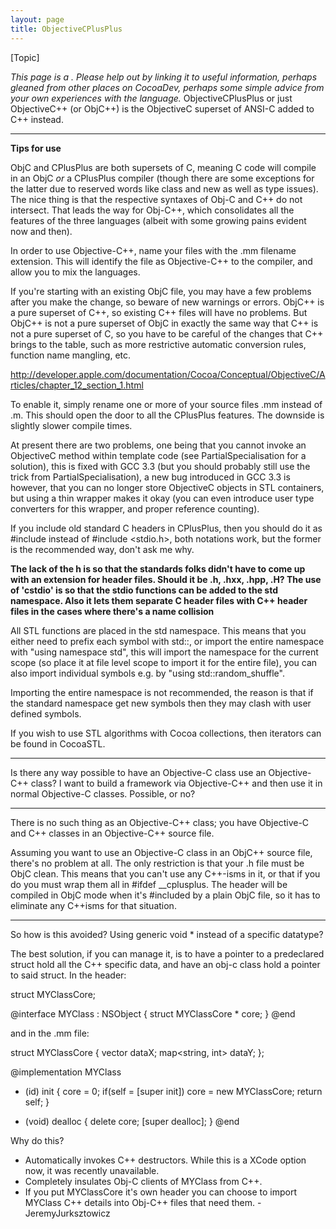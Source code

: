 ```yaml
---
layout: page
title: ObjectiveCPlusPlus
---
```





[Topic]

*This page is a . Please help out by linking it to useful information, perhaps gleaned from other places on CocoaDev, perhaps some simple advice from your own experiences with the language.*
ObjectiveCPlusPlus or just ObjectiveC++ (or ObjC++) is the ObjectiveC superset of ANSI-C added to C++ instead.

----

**Tips for use**

ObjC and CPlusPlus are both supersets of C, meaning C code will compile in an ObjC *or* a CPlusPlus compiler (though there are some exceptions for the latter due to reserved words like     class and     new as well as type issues). The nice thing is that the respective syntaxes of Obj-C and C++ do not intersect. That leads the way for Obj-C++, which consolidates all the features of the three languages (albeit with some growing pains evident now and then).

In order to use Objective-C++, name your files with the     .mm filename extension. This will identify the file as Objective-C++ to the compiler, and allow you to mix the languages.

If you're starting with an existing ObjC file, you may have a few problems after you make the change, so beware of new warnings or errors. ObjC++ is a pure superset of C++, so existing C++ files will have no problems. But ObjC++ is not a pure superset of ObjC in exactly the same way that C++ is not a pure superset of C, so you have to be careful of the changes that C++ brings to the table, such as more restrictive automatic conversion rules, function name mangling, etc.

http://developer.apple.com/documentation/Cocoa/Conceptual/ObjectiveC/Articles/chapter_12_section_1.html

To enable it, simply rename one or more of your source files <name>.mm instead of <name>.m. This should open the door to all the CPlusPlus features. The downside is slightly slower compile times.

At present there are two problems, one being that you cannot invoke an ObjectiveC method within template code (see PartialSpecialisation for a solution), this is fixed with GCC 3.3 (but you should probably still use the trick from PartialSpecialisation), a new bug introduced in GCC 3.3 is however, that you can no longer store ObjectiveC objects in STL containers, but using a thin wrapper makes it okay (you can even introduce user type converters for this wrapper, and proper reference counting).

If you include old standard C headers in CPlusPlus, then you should do it as #include <cstdio> instead of #include <stdio.h>, both notations work, but the former is the recommended way, don't ask me why.

**The lack of the h is so that the standards folks didn't have to come up with an extension for header files.  Should it be .h, .hxx, .hpp, .H?    The use of 'cstdio' is so that the stdio functions can be added to the std namespace.  Also it lets them separate C header files <cstring> with C++ header files <string> in the cases where there's a name collision**

All STL functions are placed in the std namespace. This means that you either need to prefix each symbol with std::, or import the entire namespace with "using namespace std", this will import the namespace for the current scope (so place it at file level scope to import it for the entire file), you can also import individual symbols e.g. by "using std::random_shuffle".

Importing the entire namespace is not recommended, the reason is that if the standard namespace get new symbols then they may clash with user defined symbols.

If you wish to use STL algorithms with Cocoa collections, then iterators can be found in CocoaSTL.

----

Is there any way possible to have an Objective-C class use an Objective-C++ class? I want to build a framework via Objective-C++ and then use it in normal Objective-C classes. Possible, or no?

----

There is no such thing as an Objective-C++ class; you have Objective-C and C++ classes in an Objective-C++ source file.

Assuming you want to use an Objective-C class in an ObjC++ source file, there's no problem at all. The only restriction is that your .h file must be ObjC clean. This means that you can't use any C++-isms in it, or that if you do you must wrap them all in     #ifdef __cplusplus. The header will be compiled in ObjC mode when it's     #included by a plain ObjC file, so it has to eliminate any C++isms for that situation.

----

So how is this avoided? Using generic void * instead of a specific datatype?

The best solution, if you can manage it, is to have a pointer to a predeclared struct hold all the C++ specific data, and have an obj-c class hold a pointer to said struct. In the header:

    
struct MYClassCore;

@interface MYClass : NSObject
{
struct MYClassCore * core;
}
@end


and in the .mm file:
 
    
struct MYClassCore
{
vector<string> dataX;
map<string, int> dataY;
};

@implementation MYClass
- (id) init
{
core = 0;
if(self = [super init])
    core = new MYClassCore;
return self;
}

- (void) dealloc
{
delete core;
[super dealloc];
}
@end


Why do this?
- Automatically invokes C++ destructors. While this is a XCode option now, it was recently unavailable.
- Completely insulates Obj-C clients of MYClass from C++.
- If you put MYClassCore it's own header you can choose to import MYClass C++ details into Obj-C++ files that need them.
-JeremyJurksztowicz

